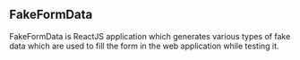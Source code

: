 ## FakeFormData
FakeFormData is ReactJS application which generates various types of fake data which are used to fill the form in the web application while testing it.